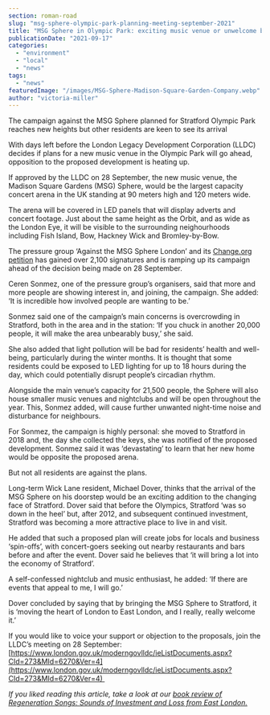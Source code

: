```yaml
---
section: roman-road
slug: "msg-sphere-olympic-park-planning-meeting-september-2021"
title: "MSG Sphere in Olympic Park: exciting music venue or unwelcome blob?"
publicationDate: "2021-09-17"
categories: 
  - "environment"
  - "local"
  - "news"
tags: 
  - "news"
featuredImage: "/images/MSG-Sphere-Madison-Square-Garden-Company.webp"
author: "victoria-miller"
---
```


The campaign against the MSG Sphere planned for Stratford Olympic Park reaches new heights but other residents are keen to see its arrival 

With days left before the London Legacy Development Corporation (LLDC) decides if plans for a new music venue in the Olympic Park will go ahead, opposition to the proposed development is heating up.

If approved by the LLDC on 28 September, the new music venue, the Madison Square Gardens (MSG) Sphere, would be the largest capacity concert arena in the UK standing at 90 meters high and 120 meters wide. 

The arena will be covered in LED panels that will display adverts and concert footage. Just about the same height as the Orbit, and as wide as the London Eye, it will be visible to the surrounding neighourhoods including Fish Island, Bow, Hackney Wick and Bromley-by-Bow.

The pressure group ‘Against the MSG Sphere London’ and its [Change.org petition](https://www.change.org/p/lldc-stop-the-msg-london-sphere?recruiter=11622269&utm_source=share_petition&utm_medium=copylink&utm_campaign=psf_combo_share_initial.pacific_email_copy_en_gb_4.v1.pacific_email_copy_en_us_3.control.pacific_email_copy_en_us_5.v1.pacific_post_sap_share_gmail_abi.gmail_abi.lightning_2primary_share_options_more.control&utm_term=share_petition) has gained over 2,100 signatures and is ramping up its campaign ahead of the decision being made on 28 September.

Ceren Sonmez, one of the pressure group’s organisers, said that more and more people are showing interest in, and joining, the campaign. She added: ‘It is incredible how involved people are wanting to be.’

Sonmez said one of the campaign’s main concerns is overcrowding in Stratford, both in the area and in the station: ‘If you chuck in another 20,000 people, it will make the area unbearably busy,’ she said. 

She also added that light pollution will be bad for residents’ health and well-being, particularly during the winter months. It is thought that some residents could be exposed to LED lighting for up to 18 hours during the day, which could potentially disrupt people’s circadian rhythm. 

Alongside the main venue’s capacity for 21,500 people, the Sphere will also house smaller music venues and nightclubs and will be open throughout the year. This, Sonmez added, will cause further unwanted night-time noise and disturbance for neighbours.

For Sonmez, the campaign is highly personal: she moved to Stratford in 2018 and, the day she collected the keys, she was notified of the proposed development. Sonmez said it was ‘devastating’ to learn that her new home would be opposite the proposed arena.

But not all residents are against the plans.

Long-term Wick Lane resident, Michael Dover, thinks that the arrival of the MSG Sphere on his doorstep would be an exciting addition to the changing face of Stratford. Dover said that before the Olympics, Stratford ‘was so down in the heel’ but, after 2012, and subsequent continued investment, Stratford was becoming a more attractive place to live in and visit. 

He added that such a proposed plan will create jobs for locals and business ‘spin-offs’, with concert-goers seeking out nearby restaurants and bars before and after the event. Dover said he believes that ‘it will bring a lot into the economy of Stratford’.

A self-confessed nightclub and music enthusiast, he added: ‘If there are events that appeal to me, I will go.’

Dover concluded by saying that by bringing the MSG Sphere to Stratford, it is ‘moving the heart of London to East London, and I really, really welcome it.’

If you would like to voice your support or objection to the proposals, join the LLDC’s meeting on 28 September: [https://www.london.gov.uk/moderngovlldc/ieListDocuments.aspx?CId=273&MId=6270&Ver=4](https://www.london.gov.uk/moderngovlldc/ieListDocuments.aspx?CId=273&MId=6270&Ver=4) 

_If you liked reading this article, take a look at our [book review of Regeneration Songs: Sounds of Investment and Loss from East London.](https://romanroadlondon.com/regeneration-songs-book-review/)_


